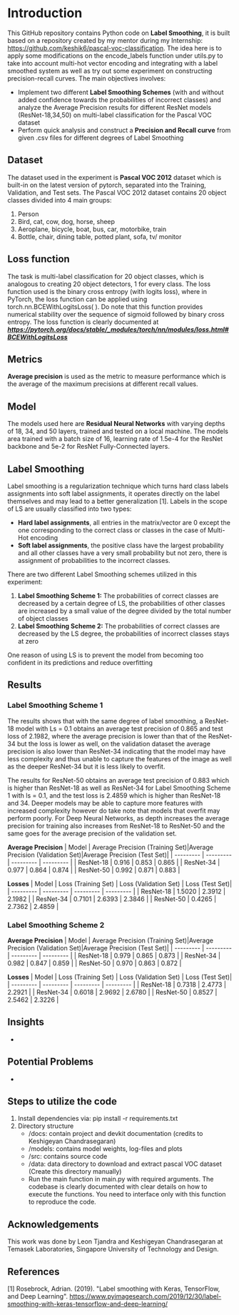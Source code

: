 # Introduction
This GitHub repository contains Python code on **Label Smoothing**, it is built based on a repository created by my mentor during my Internship: https://github.com/keshik6/pascal-voc-classification. The idea here is to apply some modifications on the encode_labels function under utils.py to take into account multi-hot vector encoding and integrating with a label smoothed system as well as try out some experiment on constructing precision-recall curves. The main objectives involves:
* Implement two different **Label Smoothing Schemes** (with and without added confidence towards the probabilities of incorrect classes) and analyze the Average Precision results for different ResNet models (ResNet-18,34,50) on multi-label classification for the Pascal VOC dataset
* Perform quick analysis and construct a **Precision and Recall curve** from given .csv files for different degrees of Label Smoothing

## Dataset
The dataset used in the experiment is **Pascal VOC 2012** dataset which is built-in on the latest version of pytorch, separated into the Training, Validation, and Test sets. The Pascal VOC 2012 dataset contains 20 object classes divided into 4 main groups:
1. Person
2. Bird, cat, cow, dog, horse, sheep
3. Aeroplane, bicycle, boat, bus, car, motorbike, train
4. Bottle, chair, dining table, potted plant, sofa, tv/ monitor

## Loss function

The task is multi-label classification for 20 object classes, which is analogous to creating 20 object detectors, 1 for every class. The loss function used is the binary cross entropy (with logits loss), where in PyTorch, the loss function can be applied using torch.nn.BCEWithLogitsLoss( ). Do note that this function provides numerical stability over the sequence of sigmoid followed by binary cross entropy. The loss function is clearly documented at ***https://pytorch.org/docs/stable/_modules/torch/nn/modules/loss.html#BCEWithLogitsLoss***

## Metrics
**Average precision** is used as the metric to measure performance which is the average of the maximum precisions at different recall values. 

## Model
The models used here are **Residual Neural Networks** with varying depths of 18, 34, and 50 layers, trained and tested on a local machine. The models area trained with a batch size of 16, learning rate of 1.5e-4 for the ResNet backbone and 5e-2 for ResNet Fully-Connected layers.

## Label Smoothing
Label smoothing is a regularization technique which turns hard class labels assignments into soft label assignments, it operates directly on the label themselves and may lead to a better generalization [1]. Labels in the scope of LS are usually classified into two types:
* **Hard label assignments**, all entries in the matrix/vector are 0 except the one corresponding to the correct class or classes in the case of Multi-Hot encoding
* **Soft label assignments**, the positive class have the largest probability and all other classes have a very small probability but not zero, there is assignment of probabilities to the incorrect classes.

There are two different Label Smoothing schemes utilized in this experiment:
1. **Label Smoothing Scheme 1:** The probabilities of correct classes are decreased by a certain degree of LS, the probabilities of other classes are increased by a small value of the degree divided by the total number of object classes
2. **Label Smoothing Scheme 2:** The probabilities of correct classes are decreased by the LS degree, the probabilities of incorrect classes stays at zero

One reason of using LS is to prevent the model from becoming too confident in its predictions and reduce overfitting

## Results
### Label Smoothing Scheme 1
The results shows that with the same degree of label smoothing, a ResNet-18 model with Ls = 0.1 obtains an average test precision of 0.865 and test loss of 2.1982, where the average precision is lower than that of the ResNet-34 but the loss is lower as well, on the validation dataset the average precision is also lower than ResNet-34 indicating that the model may have less complexity and thus unable to capture the features of the image as well as the deeper ResNet-34 but it is less likely to overfit.

The results for ResNet-50 obtains an average test precision of 0.883 which is higher than ResNet-18 as well as ResNet-34 for Label Smoothing Scheme 1 with ls = 0.1, and the test loss is 2.4859 which is higher than ResNet-18 and 34. Deeper models may be able to capture more features with increased complexity however do take note that models that overfit may perform poorly. For Deep Neural Networks, as depth increases the average precision for training also increases from ResNet-18 to ResNet-50 and the same goes for the average precision of the validation set. 

**Average Precision**
| Model     | Average Precision (Training Set)|Average Precision (Validation Set)|Average Precision (Test Set)|
| --------- | --------- | --------- | --------- |
| ResNet-18 | 0.916 | 0.853 | 0.865 |
| ResNet-34 | 0.977 | 0.864 | 0.874 |
| ResNet-50 | 0.992 | 0.871 | 0.883 |

**Losses**
| Model	   | Loss (Training Set) | Loss (Validation Set) | Loss (Test Set)|
| --------- | --------- | --------- | --------- |
| ResNet-18	| 1.5020	| 2.3912	| 2.1982 |
| ResNet-34	| 0.7101	| 2.6393	| 2.3846 |
| ResNet-50	| 0.4265	| 2.7362	| 2.4859 |

### Label Smoothing Scheme 2
**Average Precision**
| Model     | Average Precision (Training Set)|Average Precision (Validation Set)|Average Precision (Test Set)|
| --------- | --------- | --------- | --------- |
| ResNet-18	| 0.979 | 0.865 | 0.873 |
| ResNet-34	| 0.982 | 0.847 | 0.859 |
| ResNet-50	| 0.970 | 0.863 | 0.872 |

**Losses**
| Model	   | Loss (Training Set) | Loss (Validation Set) | Loss (Test Set)|
| --------- | --------- | --------- | --------- |
| ResNet-18	| 0.7318	| 2.4773	| 2.2921 |
| ResNet-34	| 0.6018	| 2.9692	| 2.6780 |
| ResNet-50	| 0.8527	| 2.5462	| 2.3226 |

## Insights
*


## Potential Problems
* 

## Steps to utilize the code
1. Install dependencies via: pip install -r requirements.txt
2. Directory structure
    * /docs: contain project and devkit documentation (credits to Keshigeyan Chandrasegaran)
    * /models: contains model weights, log-files and plots
    * /src: contains source code
    * /data: data directory to download and extract pascal VOC dataset (Create this directory manually)
    * Run the main function in main.py with required arguments. The codebase is clearly documented with clear details on how to execute the functions. You need to interface only with this function to reproduce the code.

## Acknowledgements
This work was done by Leon Tjandra and Keshigeyan Chandrasegaran at Temasek Laboratories, Singapore University of Technology and Design.

## References
[1] Rosebrock, Adrian. (2019). "Label smoothing with Keras, TensorFlow, and Deep Learning". https://www.pyimagesearch.com/2019/12/30/label-smoothing-with-keras-tensorflow-and-deep-learning/
